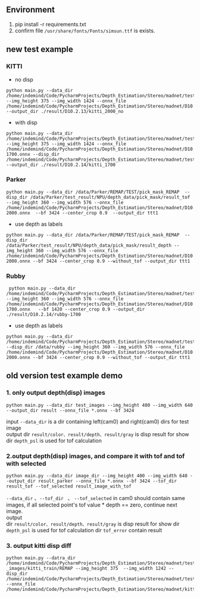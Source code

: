 
## Environment
1. pip install -r requirements.txt
2. confirm file ```/usr/share/fonts/Fonts/simsun.ttf``` is exists.
## new test example
### KITTI
 - no disp
```angular2html
python main.py --data_dir /home/indemind/Code/PycharmProjects/Depth_Estimation/Stereo/madnet/test_images/kitti/temp/ --img_height 375 --img_width 1424 --onnx_file /home/indemind/Code/PycharmProjects/Depth_Estimation/Stereo/madnet/D10.2.13_ --output_dir ./result/D10.2.13/kitti_2000_no
```
 - with disp
```angular2html
python main.py --data_dir /home/indemind/Code/PycharmProjects/Depth_Estimation/Stereo/madnet/test_images/kitti_train/REMAP --img_height 375 --img_width 1424 --onnx_file /home/indemind/Code/PycharmProjects/Depth_Estimation/Stereo/madnet/D10.2.14_375_1242/epoch-1700.onnx --disp_dir /home/indemind/Code/PycharmProjects/Depth_Estimation/Stereo/madnet/test_images/kitti_train/disp --output_dir ./result/D10.2.14/kitti_1700
```
### Parker
```angular2html
python main.py --data_dir /data/Parker/REMAP/TEST/pick_mask_REMAP  --disp_dir /data/Parker/test_result/NPU/depth_data/pick_mask/result_tof --img_height 360 --img_width 576 --onnx_file /home/indemind/Code/PycharmProjects/Depth_Estimation/Stereo/madnet/D10.2.13_576_360/epoch-2000.onnx  --bf 3424 --center_crop 0.9  --output_dir ttt1
```
 - use depth as labels
```angular2html
python main.py --data_dir /data/Parker/REMAP/TEST/pick_mask_REMAP  --disp_dir /data/Parker/test_result/NPU/depth_data/pick_mask/result_depth --img_height 360 --img_width 576 --onnx_file /home/indemind/Code/PycharmProjects/Depth_Estimation/Stereo/madnet/D10.2.13_576_360/epoch-2000.onnx --bf 3424 --center_crop 0.9 --without_tof --output_dir ttt1 
```
### Rubby
```angular2html
 python main.py --data_dir /home/indemind/Code/PycharmProjects/Depth_Estimation/Stereo/madnet/test_images/rubby --img_height 360 --img_width 576 --onnx_file /home/indemind/Code/PycharmProjects/Depth_Estimation/Stereo/madnet/D10.2.14_576_360/epoch-1700.onnx   --bf 1420 --center_crop 0.9 --output_dir ./result/D10.2.14/rubby-1700
```
 - use depth as labels
```angular2html
python main.py --data_dir /home/indemind/Code/PycharmProjects/Depth_Estimation/Stereo/madnet/test_images/rubby  --disp_dir /data/rubby --img_height 360 --img_width 576 --onnx_file /home/indemind/Code/PycharmProjects/Depth_Estimation/Stereo/madnet/D10.2.13_576_360/epoch-2000.onnx --bf 3424 --center_crop 0.9 --without_tof --output_dir ttt1 
```
## old version test example demo
### 1. only output depth(disp) images
```angular2html
python main.py --data_dir test_images --img_height 400 --img_width 640 --output_dir result --onnx_file *.onnx --bf 3424
```
input ```--data_dir``` is a dir containing left(cam0) and right(cam0) dirs for test image  
output 
    dir ```result/color、result/depth、result/gray``` is disp result for show
    dir ```depth_psl``` is used for tof calculation

### 2.output depth(disp) images, and compare it with tof and tof with selected
```angular2html
python main.py --data_dir image_dir --img_height 400 --img_width 640 --output_dir result_parker --onnx_file *.onnx --bf 3424 --tof_dir result_tof --tof_selected result_image_with_tof
```
```--data_dir``` 、```--tof_dir ``` 、 ```--tof_selected``` in cam0 should contain same images, if all selected point's tof value * depth == zero, continue next image.  
output  
    dir ```result/color、result/depth、result/gray``` is disp result for show
    dir ```depth_psl``` is used for tof calculation
    dir ```tof_error``` contain result
### 3. output kitti disp diff
```angular2html
python main.py --datra_dir /home/indemind/Code/PycharmProjects/Depth_Estimation/Stereo/madnet/test
_images/kitti_train/REMAP --img_height 375  --img_width 1242 --disp_dir /home/indemind/Code/PycharmProjects/Depth_Estimation/Stereo/madnet/test_images/kitti_train/disp --onnx_file /home/indemind/Code/PycharmProjects/Depth_Estimation/Stereo/madnet/kitti.onnx/kitti.onnx
```